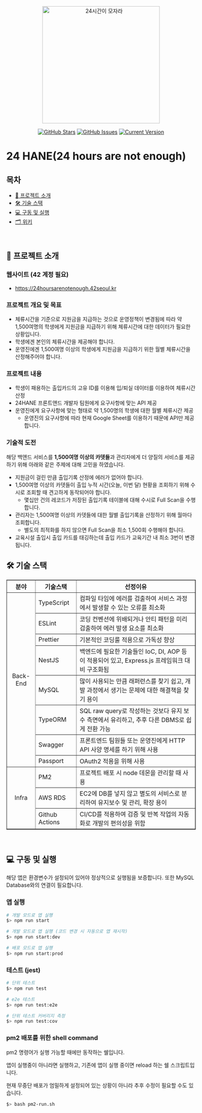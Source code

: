 <div align="center">

<img width="312" alt="24시간이 모자라" src="https://user-images.githubusercontent.com/27172454/204820918-082dfc20-b77a-46f3-8ab9-3a3cd39abc67.png" />

[![GitHub Stars](https://img.shields.io/github/stars/innovationacademy-kr/42checkin_v3-backend?style=for-the-badge)](https://github.com/innovationacademy-kr/42checkin_v3-backend/stargazers)
[![GitHub Issues](https://img.shields.io/github/issues/innovationacademy-kr/42checkin_v3-backend?style=for-the-badge)](https://github.com/innovationacademy-kr/42checkin_v3-backend/issues)
[![Current Version](https://img.shields.io/badge/version-3.1.1-green?style=for-the-badge)](https://github.com/innovationacademy-kr/42checkin_v3-backend/releases/tag/v3.1.1)

</div>

# **24 HANE(24 hours are not enough)**

## 목차

- [💬 프로젝트 소개](#-프로젝트-소개)
- [🛠 기술 스택](#-기술-스택)
- [💻 구동 및 실행](#-구동-및-실행)
- [🗂 위키](https://github.com/innovationacademy-kr/42checkin_v3-backend/wiki)

<br/>

## 💬 프로젝트 소개

### 웹사이트 (42 계정 필요)

- https://24hoursarenotenough.42seoul.kr

### 프로젝트 개요 및 목표
- 체류시간을 기준으로 지원금을 지급하는 것으로 운영정책이 변경됨에 따라 약 1,500여명의 학생에게 지원금을 지급하기 위해 체류시간에 대한 데이터가 필요한 상황입니다.
- 학생에겐 본인의 체류시간을 제공해야 합니다.
- 운영진에겐 1,500여명 이상의 학생에게 지원금을 지급하기 위한 월별 체류시간을 산정해주어야 합니다.

### 프로젝트 내용
- 학생이 패용하는 출입카드의 고유 ID를 이용해 입/퇴실 데이터를 이용하여 체류시간 산정
- 24HANE 프론트앤드 개발자 팀원에게 요구사항에 맞는 API 제공
- 운영진에게 요구사항에 맞는 형태로 약 1,500명의 학생에 대한 월별 체류시간 제공
  - 운영진의 요구사항에 따라 현재 Google Sheet를 이용하기 때문에 API만 제공합니다.

### 기술적 도전
해당 백앤드 서비스를 **1,500여명 이상의 카뎃들**과 관리자에게 더 양질의 서비스를 제공하기 위해 아래와 같은 주제에 대해 고민을 하였습니다.
- 지원금이 걸린 만큼 출입기록 산정에 에러가 없어야 합니다.
- 1,500여명 이상의 카뎃들이 출입 누적 시간(오늘, 이번 달) 현황을 조회하기 위해 수시로 조회할 때 견고하게 동작되어야 합니다.
  - 몇십만 건의 레코드가 저장된 출입기록 테이블에 대해 수시로 Full Scan을 수행합니다.
- 관리자는 1,500여명 이상의 카뎃들에 대한 월별 출입기록을 산정하기 위해 월마다 조회합니다.
  - 별도의 최적화를 하지 않으면 Full Scan을 최소 1,500회 수행해야 합니다.
- 교육시설 출입시 출입 카드를 태깅하는데 출입 카드가 교육기간 내 최소 3번이 변경됩니다.


## 🛠 기술 스택

<div>
  
<table border="1">
  <th align="center">분야</th>
  <th align="center">기술스택</th>
  <th align="center">선정이유</th>
  <tr>
    <td rowspan="8" align="center">Back-End</td>
    <td>TypeScript</td>
    <td>컴파일 타임에 에러를 검출하여 서비스 과정에서 발생할 수 있는 오류를 최소화</td>
  </tr>
  <tr>
    <td>ESLint</td>
    <td>코딩 컨벤션에 위배되거나 안티 패턴을 미리 검출하여 에러 발생 요소를 최소화</td>
  </tr>
  <tr>
    <td>Prettier</td>
    <td>기본적인 코딩룰 적용으로 가독성 향상</td>
  </tr>
  <tr>
    <td>NestJS</td>
    <td>백엔드에 필요한 기술들인 IoC, DI, AOP 등이 적용되어 있고, Express.js 프레임워크 대비 구조화됨</td>
  </tr>
  <tr>
    <td>MySQL</td>
    <td>많이 사용되는 만큼 래퍼런스를 찾기 쉽고, 개발 과정에서 생기는 문제에 대한 해결책을 찾기 용이</td>
  </tr>
  <tr>
    <td>TypeORM</td>
    <td>SQL raw query로 작성하는 것보다 유지 보수 측면에서 유리하고, 추후 다른 DBMS로 쉽게 전환 가능</td>
  </tr>
  <tr>
    <td>Swagger</td>
    <td>프론트엔드 팀원들 또는 운영진에게 HTTP API 사양 명세를 하기 위해 사용</td>
  </tr>
  <tr>
    <td>Passport</td>
    <td>OAuth2 적용을 위해 사용</td>
  </tr>
  <tr>
    <td rowspan="3" align="center">Infra</td>
    <td>PM2</td>
    <td>프로젝트 배포 시 node 데몬을 관리할 때 사용</td>
  </tr>
  <tr>
    <td>AWS RDS</td>
    <td>EC2에 DB를 넣지 않고 별도의 서비스로 분리하여 유지보수 및 관리, 확장 용이</td>
  </tr>
  <tr>
    <td>Github Actions</td>
    <td>CI/CD를 적용하여 검증 및 반복 작업의 자동화로 개발의 편의성을 위함</td>
  </tr>
</table>

</div>
<br/>


## 💻 구동 및 실행
해당 앱은 환경변수가 설정되어 있어야 정상적으로 실행됨을 보증합니다. 또한 MySQL Database와의 연결이 필요합니다.

### 앱 실행

```bash
# 개발 모드로 앱 실행
$> npm run start

# 개발 모드로 앱 실행 (코드 변경 시 자동으로 앱 재시작)
$> npm run start:dev

# 배포 모드로 앱 실행
$> npm run start:prod
```

### 테스트 (jest)

```bash
# 단위 테스트
$> npm run test

# e2e 테스트
$> npm run test:e2e

# 단위 테스트 커버리지 측정
$> npm run test:cov
```

### pm2 배포를 위한 shell command
pm2 명령어가 실행 가능할 때에만 동작하는 쉘입니다.

앱이 실행중이 아니라면 실행하고, 기존에 앱이 실행 중이면 reload 하는 쉘 스크립트입니다.

현재 무중단 배포가 엄밀하게 설정되어 있는 상황이 아니라 추후 수정이 필요할 수도 있습니다.

```bash
$> bash pm2-run.sh
```
